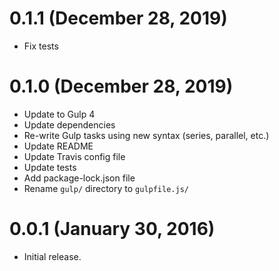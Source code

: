 # 0.1.1 (December 28, 2019)

- Fix tests

# 0.1.0 (December 28, 2019)

- Update to Gulp 4
- Update dependencies
- Re-write Gulp tasks using new syntax (series, parallel, etc.)
- Update README
- Update Travis config file
- Update tests
- Add package-lock.json file
- Rename `gulp/` directory to `gulpfile.js/`

# 0.0.1 (January 30, 2016)

- Initial release.
